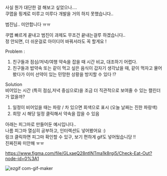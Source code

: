 사실 뭔가 대단한 걸 해보고 싶었으나....  
쿠맵을 핑계로 미루고 미루다 개발을 거의 하지 못했습니다..  

범진님.. 미안합니다 ㅠㅠ  

쿠맵 빠르게 끝내고 범진이 과제도 무조건 끝내는걸루 하겠습니다..  
정 안되면, 더 쉬운걸로 아이디어 바꿔서라도 꼭 할게요 !  

Problem :   
1. 친구들과 점심/저녁/여행 약속을 잡을 때 시간 비교, 대조하기 어렵다.  
2. 친구들과 밥약속 또는 같이 먹고 싶은 음식이 갑자기 생각났을 때, 같이 먹자고 물어봤다가 이미 선약이 있는 민망한 상황을 방지할 수 있다 !?  
    
Solution  
비어있는 시간 (특히 점심,저녁 중심으로)을 조금 더 직관적으로 보여줄 수 있는 캘린더가 없을까?  
1. 일정이 비어있을 때는 파랑 / 차 있으면 회색으로 표시 (오늘 날짜는 진한 파랑색)  
2. 희망 시 해당 일정 클릭해서 약속을 잡을 수 있음 


아래는 피그마로 만들어둔 예시입니다..  
나름 피그마 열심히 공부하고, 인터렉션도 넣어봤어요 :)  
링크 클릭하면 피그마 확인할 수 있구, 보기 편하게 gif도 넣어뒀습니당 !!  
진짜진짜 미안해 ㅠㅠ  

https://www.figma.com/file/GLxaeQ28ntINTma1k8rgi5/Check-Eat-Out?node-id=0%3A1  

![ezgif com-gif-maker](https://user-images.githubusercontent.com/101259370/183383912-e5536fb4-5602-40a2-9d85-616f155bbc8f.gif)

